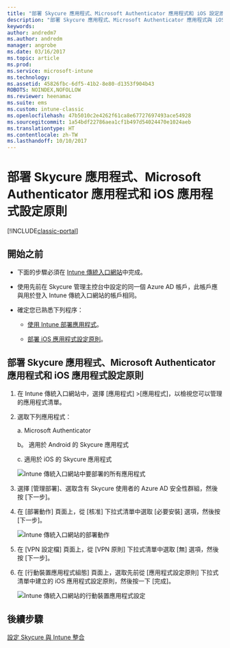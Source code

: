 ```yaml
---
title: "部署 Skycure 應用程式、Microsoft Authenticator 應用程式和 iOS 設定原則"
description: "部署 Skycure 應用程式、Microsoft Authenticator 應用程式與 iOS 設定原則到 Intune 傳統入口網站。"
keywords: 
author: andredm7
ms.author: andredm
manager: angrobe
ms.date: 03/16/2017
ms.topic: article
ms.prod: 
ms.service: microsoft-intune
ms.technology: 
ms.assetid: 45826fbc-6df5-41b2-8e80-d1353f904b43
ROBOTS: NOINDEX,NOFOLLOW
ms.reviewer: heenamac
ms.suite: ems
ms.custom: intune-classic
ms.openlocfilehash: 47b5010c2e4262f61ca8e67727697493ace54928
ms.sourcegitcommit: 1a54bdf22786aea1cf1b497d54024470e1024aeb
ms.translationtype: HT
ms.contentlocale: zh-TW
ms.lasthandoff: 10/10/2017
---
```

# <a name="deploy-skycure-apps-microsoft-authenticator-app-and-ios-app-configuration-policy"></a>部署 Skycure 應用程式、Microsoft Authenticator 應用程式和 iOS 應用程式設定原則

[!INCLUDE[classic-portal](../includes/classic-portal.md)]

## <a name="before-you-begin"></a>開始之前

-   下面的步驟必須在 [Intune 傳統入口網站](https://manage.microsoft.com/)中完成。

-   使用先前在 Skycure 管理主控台中設定的同一個 Azure AD 帳戶，此帳戶應與用於登入 Intune 傳統入口網站的帳戶相同。

-   確定您已熟悉下列程序：

    -   [使用 Intune 部署應用程式](/intune-classic/deploy-use/deploy-apps-in-microsoft-intune)。

    -   [部署 iOS 應用程式設定原則](/intune-classic/deploy-use/configure-ios-apps-with-mobile-app-configuration-policies-in-microsoft-intune)。

## <a name="to-deploy-skycure-apps-microsoft-authenticator-app-and-the-ios-app-configuration-policy"></a>部署 Skycure 應用程式、Microsoft Authenticator 應用程式和 iOS 應用程式設定原則

1.  在 Intune 傳統入口網站中，選擇 [應用程式] &gt;[應用程式]，以檢視您可以管理的應用程式清單。

2.  選取下列應用程式：

    a.  Microsoft Authenticator

    b。  適用於 Android 的 Skycure 應用程式

    c.  適用於 iOS 的 Skycure 應用程式

       ![Intune 傳統入口網站中要部署的所有應用程式](../media/mtp/skycure-deploy-app-1.png)

3.  選擇 [管理部署]、選取含有 Skycure 使用者的 Azure AD 安全性群組，然後按 [下一步]。

4.  在 [部署動作] 頁面上，從 [核准] 下拉式清單中選取 [必要安裝] 選項，然後按 [下一步]。

    ![Intune 傳統入口網站的部署動作](../media/mtp/skycure-deploy-app-2.png)

5.  在 [VPN 設定檔] 頁面上，從 [VPN 原則] 下拉式清單中選取 [無] 選項，然後按 [下一步]。

6.  在 [行動裝置應用程式組態] 頁面上，選取先前從 [應用程式設定原則] 下拉式清單中建立的 iOS 應用程式設定原則，然後按一下 [完成]。

    ![Intune 傳統入口網站的行動裝置應用程式設定](../media/mtp/skycure-deploy-app-3.png)

## <a name="next-steps"></a>後續步驟

[設定 Skycure 與 Intune 整合](/intune-classic/deploy-use/setup-the-skycure-integration-with-Intune)
